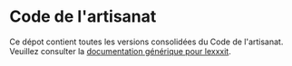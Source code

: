 # Code de l'artisanat

Ce dépot contient toutes les versions consolidées du Code de l'artisanat. Veuillez consulter la [documentation générique pour lexxxit](https://github.com/lexxxit/documentation).
